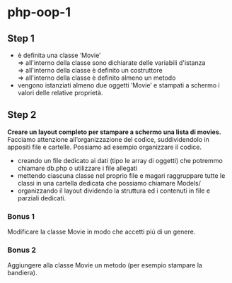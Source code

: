 # php-oop-1

## Step 1
 - è definita una classe ‘Movie’ <br>
   => all'interno della classe sono dichiarate delle variabili d'istanza <br>
   => all'interno della classe è definito un costruttore <br>
   => all'interno della classe è definito almeno un metodo
- vengono istanziati almeno due oggetti ‘Movie’ e stampati a schermo i valori delle relative proprietà.

## Step 2
<strong> Creare un layout completo per stampare a schermo una lista di movies. </strong> <br>
Facciamo attenzione all’organizzazione del codice, suddividendolo in appositi file e cartelle. Possiamo ad esempio organizzare il codice.
- creando un file dedicato ai dati (tipo le array di oggetti) che potremmo chiamare db.php o utilizzare i file allegati
- mettendo ciascuna classe nel proprio file e magari raggruppare tutte le classi in una cartella dedicata che possiamo chiamare Models/
- organizzando il layout dividendo la struttura ed i contenuti in file e parziali dedicati.

### Bonus 1
Modificare la classe Movie in modo che accetti piú di un genere.

### Bonus 2
Aggiungere alla classe Movie un metodo (per esempio stampare la bandiera).